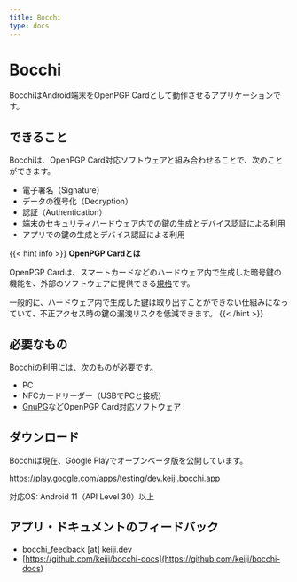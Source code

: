 ```yaml
---
title: Bocchi
type: docs
---
```


# Bocchi

BocchiはAndroid端末をOpenPGP Cardとして動作させるアプリケーションです。


## できること

Bocchiは、OpenPGP Card対応ソフトウェアと組み合わせることで、次のことができます。

 - 電子署名（Signature）
 - データの復号化（Decryption）
 - 認証（Authentication）
 - 端末のセキュリティハードウェア内での鍵の生成とデバイス認証による利用
 - アプリでの鍵の生成とデバイス認証による利用

{{< hint info >}}
**OpenPGP Cardとは**  

OpenPGP Cardは、スマートカードなどのハードウェア内で生成した暗号鍵の機能を、外部のソフトウェアに提供できる[規格](https://www.gnupg.org/ftp/specs/OpenPGP-smart-card-application-3.4.1.pdf)です。

一般的に、ハードウェア内で生成した鍵は取り出すことができない仕組みになっていて、不正アクセス時の鍵の漏洩リスクを低減できます。
{{< /hint >}}


## 必要なもの

Bocchiの利用には、次のものが必要です。

 - PC
 - NFCカードリーダー（USBでPCと接続）
 - [GnuPG](https://www.gnupg.org/)などOpenPGP Card対応ソフトウェア


## ダウンロード

Bocchiは現在、Google Playでオープンベータ版を公開しています。

https://play.google.com/apps/testing/dev.keiji.bocchi.app

対応OS: Android 11（API Level 30）以上

## アプリ・ドキュメントのフィードバック

 - bocchi_feedback [at] keiji.dev
 - [https://github.com/keiji/bocchi-docs](https://github.com/keiji/bocchi-docs)